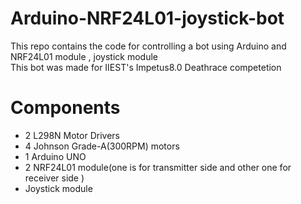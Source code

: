 # Arduino-NRF24L01-joystick-bot
This repo contains the code for controlling a bot using Arduino and NRF24L01 module , joystick module  
This bot was made for IIEST's Impetus8.0 Deathrace competetion
# Components
- 2 L298N Motor Drivers
- 4 Johnson Grade-A(300RPM) motors
- 1 Arduino UNO
- 2 NRF24L01 module(one is for transmitter side and other one for receiver side )
- Joystick module
